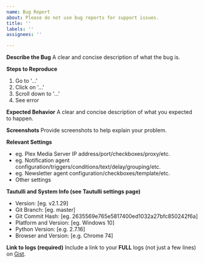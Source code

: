 ```yaml
---
name: Bug Report
about: Please do not use bug reports for support issues.
title: ''
labels: ''
assignees: ''

---
```


<!---
THIS IS NOT THE PLACE TO ASK FOR SUPPORT! Please use [Discord](https://tautulli.com/discord) for support issues.
DO NOT ERASE THE TEMPLATE! Please complete the entire template.
--->

**Describe the Bug**
A clear and concise description of what the bug is.

**Steps to Reproduce**
1. Go to '...'
2. Click on '...'
3. Scroll down to '...'
4. See error

**Expected Behavior**
A clear and concise description of what you expected to happen.

**Screenshots**
Provide screenshots to help explain your problem.

**Relevant Settings**
- eg. Plex Media Server IP address/port/checkboxes/proxy/etc.
- eg. Notification agent configuration/triggers/conditions/text/delay/grouping/etc.
- eg. Newsletter agent configuration/checkboxes/template/etc.
- Other settings

**Tautulli and System Info (see Tautulli settings page)**
- Version: [eg. v2.1.29]
- Git Branch: [eg. master]
- Git Commit Hash: [eg. 2635569e765e5817400ed1032a27bfc850242f6a]
- Platform and Version: [eg. Windows 10]
- Python Version: [e.g. 2.7.16]
- Browser and Version: [e.g. Chrome 74]

**Link to logs (required)**
Include a link to your **FULL** logs (not just a few lines) on [Gist](http://gist.github.com).

<!--
Close your issue when it's solved! If you found the solution yourself please comment so that others benefit from it.
-->
